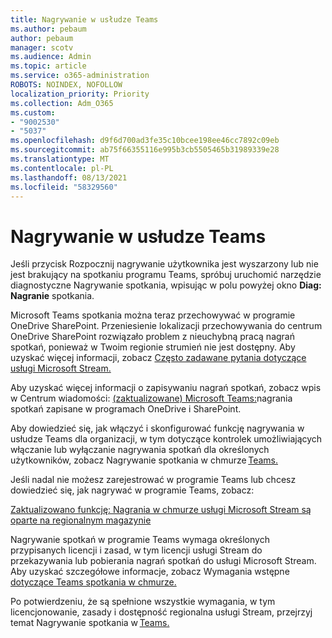 ```yaml
---
title: Nagrywanie w usłudze Teams
ms.author: pebaum
author: pebaum
manager: scotv
ms.audience: Admin
ms.topic: article
ms.service: o365-administration
ROBOTS: NOINDEX, NOFOLLOW
localization_priority: Priority
ms.collection: Adm_O365
ms.custom:
- "9002530"
- "5037"
ms.openlocfilehash: d9f6d700ad3fe35c10bcee198ee46cc7892c09eb
ms.sourcegitcommit: ab75f66355116e995b3cb5505465b31989339e28
ms.translationtype: MT
ms.contentlocale: pl-PL
ms.lasthandoff: 08/13/2021
ms.locfileid: "58329560"
---
```

# <a name="recording-in-teams"></a>Nagrywanie w usłudze Teams

Jeśli przycisk Rozpocznij  nagrywanie użytkownika jest wyszarzony lub nie jest brakujący na spotkaniu programu Teams, spróbuj uruchomić narzędzie diagnostyczne Nagrywanie spotkania, wpisując w polu powyżej okno **Diag: Nagranie** spotkania. 

Microsoft Teams spotkania można teraz przechowywać w programie OneDrive SharePoint. Przeniesienie lokalizacji przechowywania do centrum OneDrive SharePoint rozwiązało problem z nieuchybną pracą nagrań spotkań, ponieważ w Twoim regionie strumień nie jest dostępny. Aby uzyskać więcej informacji, zobacz [Często zadawane pytania dotyczące usługi Microsoft Stream.](https://docs.microsoft.com/stream/faq#which-regions-does-microsoft-stream-host-my-data-in)

Aby uzyskać więcej informacji o zapisywaniu nagrań spotkań, zobacz wpis w Centrum wiadomości: [(zaktualizowane) Microsoft Teams:](https://portal.microsoft.com/Adminportal/Home?ref=MessageCenter&id=MC222640)nagrania spotkań zapisane w programach OneDrive i SharePoint.

Aby dowiedzieć się, jak włączyć i skonfigurować funkcję nagrywania w usłudze Teams dla organizacji, w tym dotyczące kontrolek umożliwiających włączanie lub wyłączanie nagrywania spotkań dla określonych użytkowników, zobacz Nagrywanie spotkania w chmurze [Teams.](https://docs.microsoft.com/microsoftteams/cloud-recording) 

Jeśli nadal nie możesz zarejestrować w programie Teams lub chcesz dowiedzieć się, jak nagrywać w programie Teams, zobacz: 

[Zaktualizowano funkcję: Nagrania w chmurze usługi Microsoft Stream są oparte na regionalnym magazynie](https://admin.microsoft.com/AdminPortal/Home#/MessageCenter?id=MC214327)

Nagrywanie spotkań w programie Teams wymaga określonych przypisanych licencji i zasad, w tym licencji usługi Stream do przekazywania lub pobierania nagrań spotkań do usługi Microsoft Stream. Aby uzyskać szczegółowe informacje, zobacz Wymagania wstępne [dotyczące Teams spotkania w chmurze.](https://docs.microsoft.com/microsoftteams/cloud-recording#prerequisites-for-teams-cloud-meeting-recording)

Po potwierdzeniu, że są spełnione wszystkie wymagania, w tym licencjonowanie, zasady i dostępność regionalna usługi Stream, przejrzyj temat Nagrywanie spotkania w [Teams.](https://support.office.com/article/34dfbe7f-b07d-4a27-b4c6-de62f1348c24) 